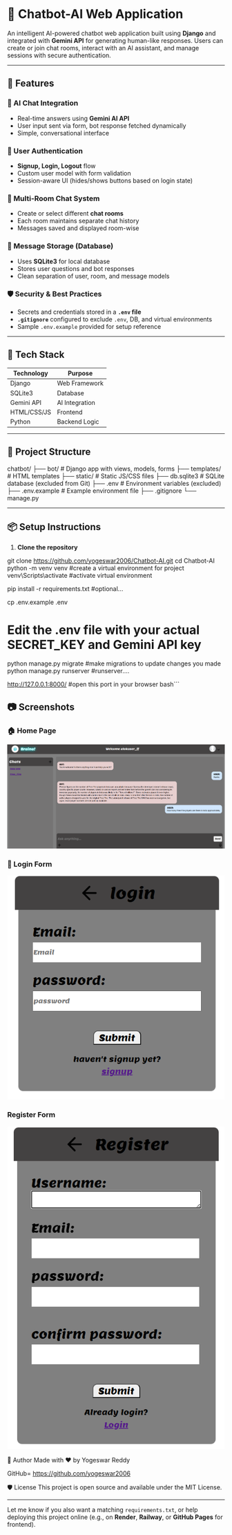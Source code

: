 
# 🤖 Chatbot-AI Web Application

An intelligent AI-powered chatbot web application built using **Django** and integrated with **Gemini API** for generating human-like responses. Users can create or join chat rooms, interact with an AI assistant, and manage sessions with secure authentication.

---

## 🚀 Features

### 🧠 AI Chat Integration
- Real-time answers using **Gemini AI API**
- User input sent via form, bot response fetched dynamically
- Simple, conversational interface

### 👥 User Authentication
- **Signup, Login, Logout** flow
- Custom user model with form validation
- Session-aware UI (hides/shows buttons based on login state)

### 💬 Multi-Room Chat System
- Create or select different **chat rooms**
- Each room maintains separate chat history
- Messages saved and displayed room-wise

### 🧾 Message Storage (Database)
- Uses **SQLite3** for local database
- Stores user questions and bot responses
- Clean separation of user, room, and message models

### 🛡️ Security & Best Practices
- Secrets and credentials stored in a **`.env` file**
- **`.gitignore`** configured to exclude `.env`, DB, and virtual environments
- Sample `.env.example` provided for setup reference

---

## 🔧 Tech Stack

| Technology | Purpose |
|------------|---------|
| Django     | Web Framework |
| SQLite3    | Database |
| Gemini API | AI Integration |
| HTML/CSS/JS | Frontend |
| Python     | Backend Logic |

---

## 📁 Project Structure
chatbot/
├── bot/ # Django app with views, models, forms
├── templates/ # HTML templates
├── static/ # Static JS/CSS files
├── db.sqlite3 # SQLite database (excluded from Git)
├── .env # Environment variables (excluded)
├── .env.example # Example environment file
├── .gitignore
└── manage.py



---

## 📦 Setup Instructions

1. **Clone the repository**


git clone https://github.com/yogeswar2006/Chatbot-AI.git
cd Chatbot-AI
python -m venv venv     #create a virtual environment for project
venv\Scripts\activate   #activate virtual environment

pip install -r requirements.txt    #optional...

cp .env.example .env
# Edit the .env file with your actual SECRET_KEY and Gemini API key

python manage.py migrate    #make migrations to update changes you made
python manage.py runserver  #runserver....

http://127.0.0.1:8000/     #open this port in your browser
 bash```

## 📷 Screenshots

### 🏠 Home Page

![Home Page](screenshots/home.png)


### 🔐 Login Form

![Login Page](screenshots/login.png)

### Register Form

![Register Page](screenshots/register.png)


🙌 Author
Made with ❤️ by Yogeswar Reddy

GitHub= https://github.com/yogeswar2006


🛡️ License
This project is open source and available under the MIT License.

---

Let me know if you also want a matching `requirements.txt`, or help deploying this project online (e.g., on **Render**, **Railway**, or **GitHub Pages** for frontend).
